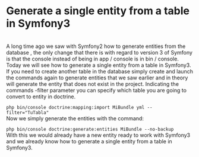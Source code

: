 <h1>Generate a single entity from a table in Symfony3</h1> <br>
A long time ago we saw with Symfony2 how to generate entities from the database , the only change that there is with regard to version 3 of Symfony is that the console instead of being in app / console is in bin / console.
Today we will see how to generate a single entity from a table in Symfony3.
If you need to create another table in the database simply create and launch the commands again to generate entities that we saw earlier and in theory will generate the entity that does not exist in the project.
Indicating the commands -filter parameter you can specify which table you are going to convert to entity in doctrine.<br>
<code>
php bin/console doctrine:mapping:import MiBundle yml --filter="TuTabla" </code><br>
Now we simply generate the entities with the command:<br>
<code>
php bin/console doctrine:generate:entities MiBundle --no-backup</code><br>
With this we would already have a new entity ready to work with Symfony3 and we already know how to generate a single entity from a table in Symfony3.
